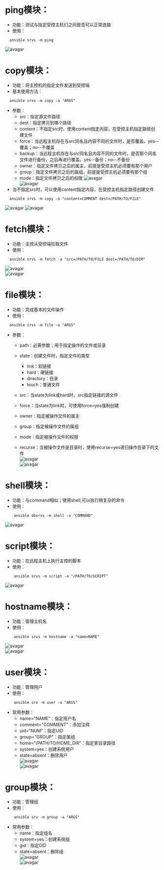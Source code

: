 # ping模块：
+ 功能：测试与指定受控主机们之间是否可以正常连接
+ 使用：
```
  ansible srvs -m ping 
```  
![avagar](https://github.com/aNswerO/note/blob/master/8th-week/pic/ping%E6%A8%A1%E5%9D%97.png)
# copy模块：
+ 功能：将主控机的指定文件发送到受控端
+ 基本使用方法：
```
  ansible srvs -m copy -a "ARGS"
```
+ 参数：
  + src：指定源文件路径
  + dest：指定拷贝到哪个路径
  + content：不指定src时，使用content指定内容，在受控主机指定路径创建文件
  + force：当远程主机存在与src同名且内容不同的文件时，是否覆盖。yes--覆盖；no--不覆盖
  + backup：当远程主机存在与src同名且内容不同的文件时，是否那个同名文件进行备份，之后再进行覆盖。yes--备份；no--不备份
  + owner：指定文件拷贝之后的属主，前提是受控主机必须要有那个用户
  + group：指定文件拷贝之后的属组，前提是受控主机必须要有那个组
  + mode：指定文件拷贝之后的权限
![avagar](https://github.com/aNswerO/note/blob/master/8th-week/pic/copy%E6%A8%A1%E5%9D%97_1.png)  
![avagar](https://github.com/aNswerO/note/blob/master/8th-week/pic/copy%E6%A8%A1%E5%9D%97_2.png)
+ 当不指定src时，可以使用content指定内容，在受控主机指定路径创建文件
```
  ansible srvs -m copy -a "content=COMMENT dest=/PATH/TO/FILE"
```  
![avagar](https://github.com/aNswerO/note/blob/master/8th-week/pic/copy%E6%A8%A1%E5%9D%97_3.png)
![avagar](https://github.com/aNswerO/note/blob/master/8th-week/pic/copy%E6%A8%A1%E5%9D%97_4.png)
# fetch模块：
+ 功能：主控从受控端拉取文件
+ 使用：
```
  ansible srvs -m fetch -a "src=/PATH/TO/FILE dest=/PATH/TO/DIR"
```  
![avagar](https://github.com/aNswerO/note/blob/master/8th-week/pic/fetch%E6%A8%A1%E5%9D%97_1.png)  
![avagar](https://github.com/aNswerO/note/blob/master/8th-week/pic/fetch%E6%A8%A1%E5%9D%97_2.png)
# file模块：
+ 功能：完成基本的文件操作
+ 使用：
```
  ansible srvs -m file -a "ARGS"
```
+ 参数：
    + path：必需参数；用于指定操作的文件或目录

    + state：创建文件时，指定文件的类型
        + link：软链接
        + hard：硬链接
        + directory：目录
        + touch：普通文件
    + src：当state为link或hard时，src指定链接的源文件
    + force：当state为link时，可使用force=yes强制创建
    + owner：指定被操作文件的属主
    + group：指定被操作文件的属组
    + mode：指定被操作文件的权限
    + recurse：当被操作文件是目录时，使用recurse=yes递归操作目录下的文件  
![avagar](https://github.com/aNswerO/note/blob/master/8th-week/pic/file%E6%A8%A1%E5%9D%97_1.png)  
![avagar](https://github.com/aNswerO/note/blob/master/8th-week/pic/file%E6%A8%A1%E5%9D%97_2.png)
# shell模块：
+ 功能：与command相似；使用shell,可以执行稍复杂的命令
+ 使用：
```
    ansible dbsrvs -m shell -a "COMMAND"
```  
![avagar](https://github.com/aNswerO/note/blob/master/8th-week/pic/shell%E6%A8%A1%E5%9D%97.png)
# script模块：
+ 功能：在远程主机上执行主控的脚本
+ 使用：
```
    ansible srvs -m script -a "/PATH/TO/SCRIPT"
```  
![avagar](https://github.com/aNswerO/note/blob/master/8th-week/pic/script%E6%A8%A1%E5%9D%97.png)
# hostname模块：
+ 功能：管理主机名
+ 使用：
```
    ansible srvs -m hostname -a "name=NAME"
```  
![avagar](https://github.com/aNswerO/note/blob/master/8th-week/pic/hostname%E6%A8%A1%E5%9D%97_1.png)  
![avagar](https://github.com/aNswerO/note/blob/master/8th-week/pic/hostnamename%E6%A8%A1%E5%9D%97_2.png)
# user模块：
+ 功能：管理用户
+ 使用：
```
    ansible srv -m user -a "ARGS"
```
+ 常用参数：
    + name="NAME"：指定用户名
    + comment="COMMENT"：添加注释
    + uid="NUM"：指定UID
    + group="GROUP"：指定属组
    + home="/PATH/TO/HOME_DIR"：指定家目录路径
    + system=yes：创建系统用户
    + state=absent：删除用户  
![avagar](https://github.com/aNswerO/note/blob/master/8th-week/pic/user%E6%A8%A1%E5%9D%97_1.png)  
![avagar](https://github.com/aNswerO/note/blob/master/8th-week/pic/user%E6%A8%A1%E5%9D%97_2.png)
# group模块：
+ 功能：管理组
+ 使用：
```
    ansible srv -m group -a "ARGS"
```
+ 常用参数：
    + name：指定组名
    + system=yes：创建系统组
    + gid：指定GID
    + state=absent：删除组  
![avagar](https://github.com/aNswerO/note/blob/master/8th-week/pic/group%E6%A8%A1%E5%9D%97_1.png)  
![avagar](https://github.com/aNswerO/note/blob/master/8th-week/pic/group%E6%A8%A1%E5%9D%97_2.png)
